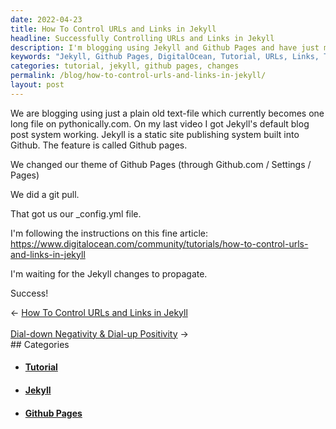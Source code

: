 ```yaml
---
date: 2022-04-23
title: How To Control URLs and Links in Jekyll
headline: Successfully Controlling URLs and Links in Jekyll
description: I'm blogging using Jekyll and Github Pages and have just made some changes to the theme. I'm now following a DigitalOcean tutorial to control URLs and links in Jekyll - hoping for successful changes to propagate soon! Read my blog post to find out how I did it.
keywords: "Jekyll, Github Pages, DigitalOcean, Tutorial, URLs, Links, Theme, Changes, Propagate, Pythonically.com, Default Blog Post System, `_config.yml`, Git Pull"
categories: tutorial, jekyll, github pages, changes
permalink: /blog/how-to-control-urls-and-links-in-jekyll/
layout: post
---
```



We are blogging using just a plain old text-file which currently becomes one
long file on pythonically.com. On my last video I got Jekyll's default blog
post system working. Jekyll is a static site publishing system built into
Github. The feature is called Github pages.

We changed our theme of Github Pages (through Github.com / Settings / Pages)

We did a git pull.

That got us our \_config.yml file.

I'm following the instructions on this fine article:
https://www.digitalocean.com/community/tutorials/how-to-control-urls-and-links-in-jekyll

I'm waiting for the Jekyll changes to propagate.

Success!


<div class="post-nav"><div class="post-nav-prev"><span class="arrow">&larr;&nbsp;</span><a href="/blog/how-to-control-urls-and-links-in-jekyll">How To Control URLs and Links in Jekyll</a></div> &nbsp; <div class="post-nav-next"><a href="/blog/dial-down-negativity-dial-up-positivity">Dial-down Negativity & Dial-up Positivity</a><span class="arrow">&nbsp;&rarr;</span></div></div>
## Categories

<ul>
<li><h4><a href='/tutorial/'>Tutorial</a></h4></li>
<li><h4><a href='/jekyll/'>Jekyll</a></h4></li>
<li><h4><a href='/github-pages/'>Github Pages</a></h4></li></ul>